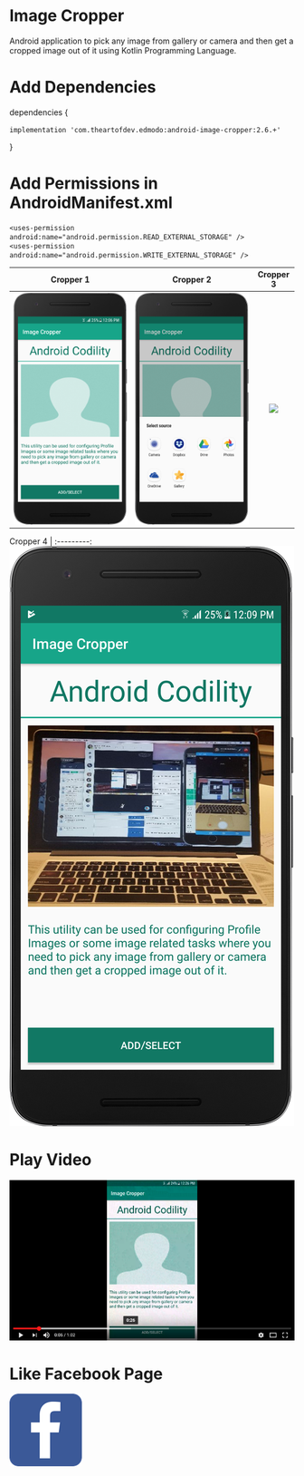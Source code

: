 # Image Cropper
Android application to pick any image from gallery or camera and then get a cropped image out of it using Kotlin Programming Language.

# Add Dependencies
dependencies {

    implementation 'com.theartofdev.edmodo:android-image-cropper:2.6.+'
}

# Add Permissions in AndroidManifest.xml
    <uses-permission android:name="android.permission.READ_EXTERNAL_STORAGE" />
    <uses-permission android:name="android.permission.WRITE_EXTERNAL_STORAGE" />


Cropper 1  |  Cropper 2 |  Cropper 3 |
:---------:|:----------:|:---------:
![](https://github.com/AndroidCodility/ImageCropper/blob/master/design/main.png?raw=true)  |  ![](https://github.com/AndroidCodility/ImageCropper/blob/master/design/option.png?raw=true) |  ![](https://github.com/AndroidCodility/ImageCropper/blob/master/design/crop.png?raw=true) 

Cropper 4  |
:---------:
![](https://github.com/AndroidCodility/ImageCropper/blob/master/design/display.png?raw=true)

# Play Video
[![](https://github.com/AndroidCodility/ImageCropper/blob/master/design/image_cropper.png?raw=true)](https://youtu.be/Vu454UkhnJE "Click here to watch")

# Like Facebook Page
[![](https://github.com/AndroidCodility/Barchart-Graph/blob/master/design/fb.png?raw=true)](https://www.facebook.com/androidcodility/ "Click here")
